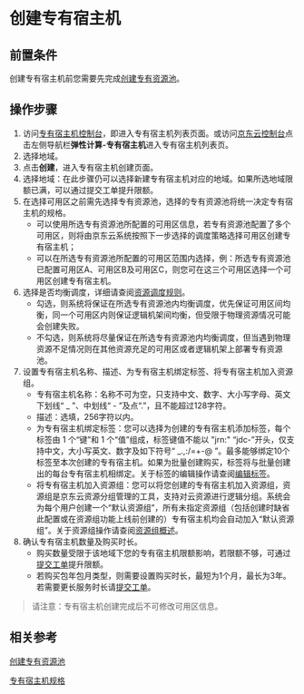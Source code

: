 # 创建专有宿主机

## 前置条件

创建专有宿主机前您需要先完成[创建专有资源池](Create-DP.md)。

## 操作步骤

1. 访问[专有宿主机控制台](https://cns-console.jdcloud.com/dedicatedhost/list)，即进入专有宿主机列表页面。或访问[京东云控制台](https://console.jdcloud.com)点击左侧导航栏**弹性计算-专有宿主机**进入专有宿主机列表页。
2. 选择地域。
3. 点击**创建**，进入专有宿主机创建页面。
4. 选择地域：在此步骤仍可以选择新建专有宿主机对应的地域。如果所选地域限额已满，可以通过提交工单提升限额。
5. 在选择可用区之前需先选择专有资源池，选择的专有资源池将统一决定专有宿主机的规格。
	+ 可以使用所选专有资源池所配置的可用区信息，若专有资源池配置了多个可用区，则将由京东云系统按照下一步选择的调度策略选择可用区创建专有宿主机；
	+ 可以在所选专有资源池所配置的可用区范围内选择，例：所选专有资源池已配置可用区A、可用区B及可用区C，则您可在这三个可用区选择一个可用区创建专有宿主机。
6. 选择是否均衡调度，详细请查阅[资源调度规则](../Introduction/Resource-Scheduling-Rules.md)。
	+ 勾选，则系统将保证在所选专有资源池内均衡调度，优先保证可用区间均衡，同一个可用区内则保证逻辑机架间均衡，但受限于物理资源情况可能会创建失败。
	+ 不勾选，则系统将尽量保证在所选专有资源池内均衡调度，但当遇到物理资源不足情况则在其他资源充足的可用区或者逻辑机架上部署专有资源池。
7. 设置专有宿主机名称、描述、为专有宿主机绑定标签、将专有宿主机加入资源组。
	+ 专有宿主机名称：名称不可为空，只支持中文、数字、大小写字母、英文下划线“ _ ”、中划线“ - ”及点“.”，且不能超过128字符。
	+ 描述：选填，256字符以内。
	+ 为专有宿主机绑定标签：您可以选择为创建的专有宿主机添加标签，每个标签由 1 个“键”和 1 个“值”组成，标签键值不能以 "jrn:" “jdc-”开头，仅支持中文，大小写英文、数字及如下符号“ _.,:/=+-@ ”。最多能够绑定10个标签至本次创建的专有宿主机。如果为批量创建购买，标签将与批量创建出的每台专有宿主机相绑定。关于标签的编辑操作请查阅[编辑标签](https://docs.jdcloud.com/cn/virtual-machines/edit-tag)。
	+ 将专有宿主机加入资源组：您可以将您创建的专有宿主机加入资源组，资源组是京东云资源分组管理的工具，支持对云资源进行逻辑分组。系统会为每个用户创建一个“默认资源组”，所有未指定资源组（包括创建时缺省此配置或在资源组功能上线前创建的）专有宿主机均会自动加入“默认资源组”。关于资源组操作请查阅[资源组概述](Resourse-Groups/Resource-Group-Introduction.md)。
8. 确认专有宿主机数量及购买时长。
	+ 购买数量受限于该地域下您的专有宿主机限额影响，若限额不够，可通过[提交工单](https://ticket.jdcloud.com/myorder/submit)提升限额。
	+ 若购买包年包月类型，则需要设置购买时长，最短为1个月，最长为3年。若需要更长服务时长请[提交工单](https://ticket.jdcloud.com/myorder/submit)。

> 请注意：专有宿主机创建完成后不可修改可用区信息。


## 相关参考

[创建专有资源池](Create-DP.md)

[专有宿主机规格](../Introduction/Dedicated-Host-Type.md)
